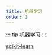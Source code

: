 ```yaml
---
title: 机器学习
order: 1
---
```


::: tip
机器学习
:::


[scikit-learn](https://scikit-learn.org/stable/index.html)